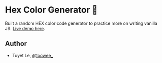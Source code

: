 # Hex Color Generator :art:

Built a random HEX color code generator to practice more on writing vanilla JS. [Live demo here](https://toowee-le.github.io/hex-color-generator/). 

## Author
* Tuyet Le, [@toowee_](https://twitter.com/toowee_)
